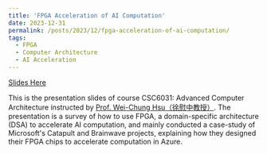 ```yaml
---
title: 'FPGA Acceleration of AI Computation'
date: 2023-12-31
permalink: /posts/2023/12/fpga-acceleration-of-ai-computation/
tags:
  - FPGA
  - Computer Architecture
  - AI Acceleration
---
```


[Slides Here](../files/slides/2023-Fall-CSC6031-Project-Slides-FPGA-AI-Acceleration.pptx)

This is the presentation slides of course CSC6031: Advanced Computer Architecture instructed by [Prof. Wei-Chung Hsu（徐慰中教授）](https://www.csie.ntu.edu.tw/~hsuwc/index.html). The presentation is a survey of how to use FPGA, a domain-specific architecture (DSA) to accelerate AI computation, and mainly conducted a case-study of Microsoft's Catapult and Brainwave projects, explaining how they designed their FPGA chips to accelerate computation in Azure.
